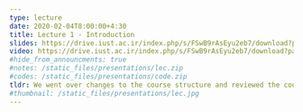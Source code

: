 ```yaml
---
type: lecture
date: 2020-02-04T8:00:00+4:30
title: Lecture 1 - Introduction
slides: https://drive.iust.ac.ir/index.php/s/FSwB9rAsEyu2eb7/download?path=%2FSlides&files=S1.pdf
video: https://drive.iust.ac.ir/index.php/s/FSwB9rAsEyu2eb7/download?path=%2FVideos&files=S1.mp4
#hide_from_announcments: true
#notes: /static_files/presentations/lec.zip
#codes: /static_files/presentations/code.zip
tldr: We went over changes to the course structure and reviewed the course syllabus.
#thumbnail: /static_files/presentations/lec.jpg
---
```

